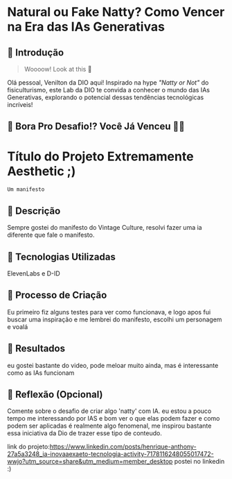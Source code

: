 # Natural ou Fake Natty? Como Vencer na Era das IAs Generativas

## 🚀 Introdução

> Woooow! Look at this 👀

Olá pessoal, Venilton da DIO aqui! Inspirado na hype _"Natty or Not"_ do fisiculturismo, este Lab da DIO te convida a conhecer o mundo das IAs Generativas, explorando o potencial dessas tendências tecnológicas incríveis!

## 🎯 Bora Pro Desafio!? Você Já Venceu 💪🤓


# Título do Projeto Extremamente Aesthetic ;)

    Um manifesto 

## 📒 Descrição
Sempre gostei do manifesto do Vintage Culture, resolvi fazer uma ia diferente que fale o manifesto.

## 🤖 Tecnologias Utilizadas
ElevenLabs e D-ID

## 🧐 Processo de Criação
Eu primeiro fiz alguns testes para ver como funcionava, e logo apos fui buscar uma inspiração e me lembrei do manifesto, escolhi um personagem e voalá

## 🚀 Resultados
eu gostei bastante do video, pode meloar muito ainda, mas é interessante como as IAs funcionam

## 💭 Reflexão (Opcional)
Comente sobre o desafio de criar algo 'natty' com IA.
eu estou a pouco tempo me interessando por IAS e bom ver o que elas podem fazer e como podem ser aplicadas é realmente algo fenomenal, me inspirou bastante essa iniciativa da Dio de trazer esse tipo de conteudo.


link do projeto:https://www.linkedin.com/posts/henrique-anthony-27a5a3248_ia-inovaaexaeto-tecnologia-activity-7178116248055017472-wwjo?utm_source=share&utm_medium=member_desktop
postei no linkedin :)

